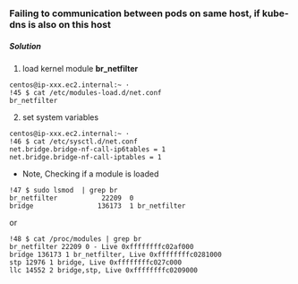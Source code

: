 

### Failing to communication between pods on same host, if kube-dns is also on this host

##### Solution
1. load kernel module __br_netfilter__
```
centos@ip-xxx.ec2.internal:~ ·
!45 $ cat /etc/modules-load.d/net.conf
br_netfilter
```

2. set system variables

```
centos@ip-xxx.ec2.internal:~ ·
!46 $ cat /etc/sysctl.d/net.conf
net.bridge.bridge-nf-call-ip6tables = 1
net.bridge.bridge-nf-call-iptables = 1
```

* Note,
Checking if a module is loaded
```
!47 $ sudo lsmod  | grep br
br_netfilter           22209  0
bridge                136173  1 br_netfilter
```
or
```
!48 $ cat /proc/modules | grep br
br_netfilter 22209 0 - Live 0xffffffffc02af000
bridge 136173 1 br_netfilter, Live 0xffffffffc0281000
stp 12976 1 bridge, Live 0xffffffffc027c000
llc 14552 2 bridge,stp, Live 0xffffffffc0209000
```
